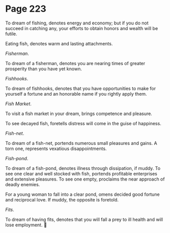# Page 223
To dream of fishing, denotes energy and economy; but if you do not succeed
in catching any, your efforts to obtain honors and wealth will be futile.


Eating fish, denotes warm and lasting attachments.


_Fisherman_.


To dream of a fisherman, denotes you are nearing times of greater
prosperity than you have yet known.


_Fishhooks_.


To dream of fishhooks, denotes that you have opportunities
to make for yourself a fortune and an honorable name if you
rightly apply them.


_Fish Market_.


To visit a fish market in your dream, brings competence and pleasure.


To see decayed fish, foretells distress will come in the guise of happiness.


_Fish-net_.


To dream of a fish-net, portends numerous small pleasures and gains.
A torn one, represents vexatious disappointments.


_Fish-pond_.


To dream of a fish-pond, denotes illness through dissipation,
if muddy. To see one clear and well stocked with fish,
portends profitable enterprises and extensive pleasures.
To see one empty, proclaims the near approach of deadly enemies.


For a young woman to fall into a clear pond, omens decided good fortune
and reciprocal love. If muddy, the opposite is foretold.


_Fits_.


To dream of having fits, denotes that you will fall a prey to ill
health and will lose employment.

